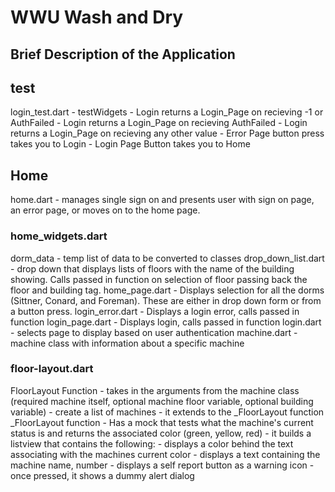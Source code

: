 # WWU Wash and Dry

## Brief Description of the Application


## test
login_test.dart
    - testWidgets
        - Login returns a Login_Page on recieving -1 or AuthFailed
        - Login returns a Login_Page on recieving AuthFailed
        - Login returns a Login_Page on recieving any other value
        - Error Page button press takes you to Login
        - Login Page Button takes you to Home

## Home
home.dart 
    - manages single sign on and presents user with sign on page, an error page, or moves on to the home page.
### home_widgets.dart
dorm_data 
    - temp list of data to be converted to classes
drop_down_list.dart 
    - drop down that displays lists of floors with the name of the building showing. Calls passed in function on selection of floor passing back the floor and building tag.
home_page.dart 
    - Displays selection for all the dorms (Sittner, Conard, and Foreman). These are either in drop down form or from a button press.
login_error.dart 
    - Displays a login error, calls passed in function
login_page.dart 
    - Displays login, calls passed in function
login.dart 
    - selects page to display based on user authentication 
machine.dart 
    - machine class with information about a specific machine

### floor-layout.dart
FloorLayout Function
    - takes in the arguments from the machine class (required machine itself, optional machine floor variable, optional building variable)
    - create a list of machines
    - it extends to the _FloorLayout function
_FloorLayout function
    - Has a mock that tests what the machine's current status is and returns the associated color (green, yellow, red)
    - it builds a listview that contains the following:
        - displays a color behind the text associating with the machines current color
        - displays a text containing the machine name, number
        - displays a self report button as a warning icon
            - once pressed, it shows a dummy alert dialog
